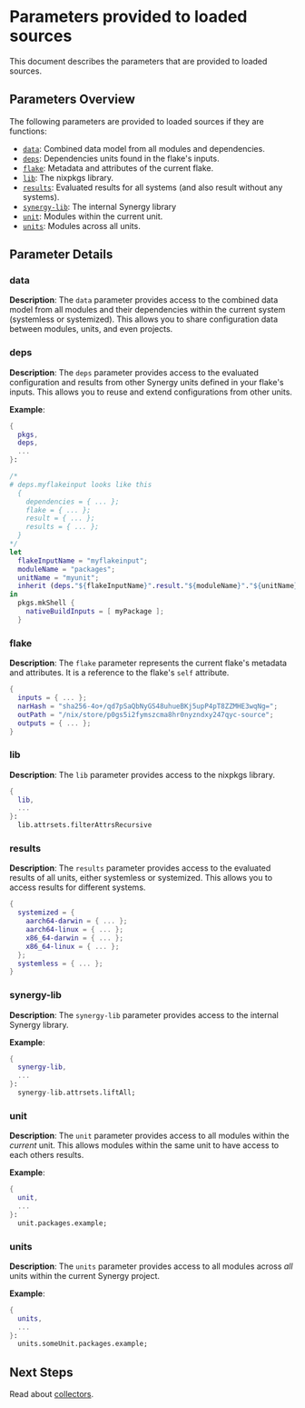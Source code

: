 # Parameters provided to loaded sources

This document describes the parameters that are provided to loaded sources.

## Parameters Overview

The following parameters are provided to loaded sources if they are functions:

- [`data`](#data): Combined data model from all modules and dependencies.
- [`deps`](#deps): Dependencies units found in the flake's inputs.
- [`flake`](#flake): Metadata and attributes of the current flake.
- [`lib`](#lib): The nixpkgs library.
- [`results`](#results): Evaluated results for all systems (and also result without any systems).
- [`synergy-lib`](#synergy-lib): The internal Synergy library
- [`unit`](#unit): Modules within the current unit.
- [`units`](#units): Modules across all units.

## Parameter Details

### data

**Description**: The `data` parameter provides access to the combined data model from all modules and their dependencies within the current system (systemless or systemized).
This allows you to share configuration data between modules, units, and even projects.

### deps

**Description**: The `deps` parameter provides access to the evaluated configuration and results from  other Synergy units defined in your flake's inputs.
This allows you to reuse and extend configurations from other units.

**Example**:

```nix
{
  pkgs,
  deps,
  ...
}:

/*
# deps.myflakeinput looks like this
  {
    dependencies = { ... };
    flake = { ... };
    result = { ... };
    results = { ... };
  }
*/
let
  flakeInputName = "myflakeinput";
  moduleName = "packages";
  unitName = "myunit";
  inherit (deps."${flakeInputName}".result."${moduleName}"."${unitName}") myPackage;
in
  pkgs.mkShell {
    nativeBuildInputs = [ myPackage ];
  }
```

### flake

**Description**: The `flake` parameter represents the current flake's metadata and attributes.
It is a reference to the flake's `self` attribute.

```nix
{
  inputs = { ... };
  narHash = "sha256-4o+/qd7pSaQbNyGS48uhueBKj5upP4pT8ZZMHE3wqNg=";
  outPath = "/nix/store/p0gs5i2fymszcma8hr0nyzndxy247qyc-source";
  outputs = { ... };
}
```

### lib

**Description**: The `lib` parameter provides access to the nixpkgs library.

```nix
{
  lib,
  ...
}:
  lib.attrsets.filterAttrsRecursive
```

### results

**Description**: The `results` parameter provides access to the evaluated results of all units, either systemless or systemized.
This allows you to access results for different systems.

```nix
{
  systemized = {
    aarch64-darwin = { ... };
    aarch64-linux = { ... };
    x86_64-darwin = { ... };
    x86_64-linux = { ... };
  };
  systemless = { ... };
}
```

### synergy-lib

**Description**: The `synergy-lib` parameter provides access to the internal Synergy library.

**Example**:

```nix
{
  synergy-lib,
  ...
}:
  synergy-lib.attrsets.liftAll;
```

### unit

**Description**: The `unit` parameter provides access to all modules within the *current* unit.
This allows modules within the same unit to have access to each others results.

**Example**:

```nix
{
  unit,
  ...
}:
  unit.packages.example;
```

### units

**Description**: The `units` parameter provides access to all modules across *all* units within the current Synergy project.

**Example**:

```nix
{
  units,
  ...
}:
  units.someUnit.packages.example;
```

## Next Steps

Read about [collectors](./4_collectors.md).
